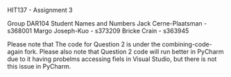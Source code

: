 HIT137 - Assignment 3

Group DAR104
Student Names and Numbers Jack Cerne-Plaatsman - s368001 Margo Joseph-Kuo - s373209 Bricke Crain - s363945

Please note that The code for Question 2 is under the combining-code-again fork. Please also note that Question 2 code will run better in PyCharm due to it having probelms accessing fiels in Visual Studio, but there is not this issue in PyCharm.
